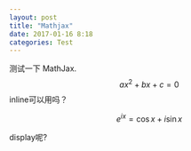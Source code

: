 ```yaml
---
layout: post
title: "Mathjax"
date: 2017-01-16 8:18
categories: Test
---
```


测试一下 MathJax. $$ax^2 + bx + c = 0$$ inline可以用吗？

$$
e^{ix} = \cos x + i\sin x
$$

display呢?
